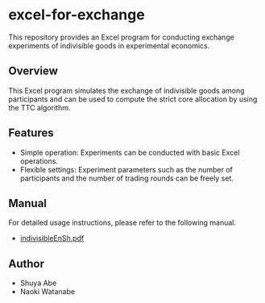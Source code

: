 # excel-for-exchange

This repository provides an Excel program for conducting exchange experiments of indivisible goods in experimental economics.

## Overview

This Excel program simulates the exchange of indivisible goods among participants and can be used to compute the strict core allocation by using the TTC algorithm.

## Features

* Simple operation: Experiments can be conducted with basic Excel operations.
* Flexible settings: Experiment parameters such as the number of participants and the number of trading rounds can be freely set.

## Manual

For detailed usage instructions, please refer to the following manual.

* [indivisibleEnSh.pdf](https://github.com/shuya-abe/excel-for-exchange/blob/main/indivisibleEnSh.pdf)

## Author

* Shuya Abe
* Naoki Watanabe